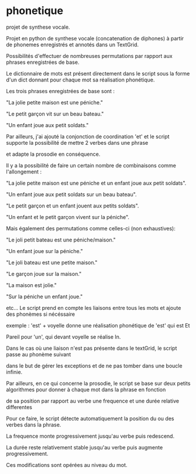 # phonetique
projet de synthese vocale.

Projet en python de synthese vocale (concatenation de diphones) à partir de phonemes enregistrés et annotés dans un TextGrid.

Possibilités d'effectuer de nombreuses permutations par rapport aux phrases enregistrées de base.

Le dictionnaire de mots est présent directement dans le script sous la forme d'un dict donnant pour chaque mot sa réalisation phonétique.

Les trois phrases enregistrées de base sont :

"La jolie petite maison est une péniche."

"Le petit garçon vit sur un beau bateau."

"Un enfant joue aux petit soldats."

Par ailleurs, j'ai ajouté la conjonction de coordination 'et' et le script supporte la possibilité de mettre 2 verbes dans une phrase

et adapte la prosodie en conséquence.

Il y a la possibilité de faire un certain nombre de combinaisons comme l'allongement :

"La jolie petite maison est une péniche et un enfant joue aux petit soldats". 

"Un enfant joue aux petit soldats sur un beau bateau".

"Le petit garçon et un enfant jouent aux petits soldats".

"Un enfant et le petit garçon vivent sur la péniche".

Mais également des permutations comme celles-ci (non exhaustives):

"Le joli petit bateau est une péniche/maison."

"Un enfant joue sur la péniche."

"Le joli bateau est une petite maison."

"Le garçon joue sur la maison."

"La maison est jolie."

"Sur la péniche un enfant joue."

etc...
Le script prend en compte les liaisons entre tous les mots et ajoute des phonèmes si nécéssaire

exemple : 'est' + voyelle donne une réalisation phonétique de 'est' qui est Et

Pareil pour 'un', qui devant voyelle se réalise In.

Dans le cas où une liaison n'est pas présente dans le textGrid, le script passe au phonème suivant

dans le but de gérer les exceptions et de ne pas tomber dans une boucle infinie.

Par ailleurs, en ce qui concerne la prosodie, le script se base sur deux petits algorithmes pour donner à chaque mot dans la phrase en fonction

de sa position par rapport au verbe une frequence et une durée relative differentes

Pour ce faire, le script détecte automatiquement la position du ou des verbes dans la phrase.

La frequence monte progressivement jusqu'au verbe puis redescend.

La durée reste relativement stable jusqu'au verbe puis augmente progressivement.

Ces modifications sont opérées au niveau du mot.
